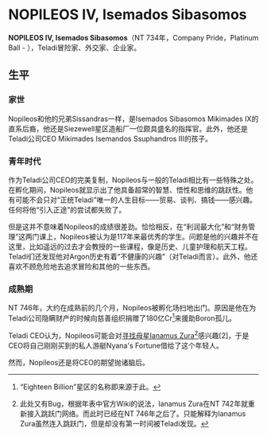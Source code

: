 # NOPILEOS Ⅳ, Isemados Sibasomos

**NOPILEOS Ⅳ, Isemados Sibasomos**（NT 734年，Company Pride，Platinum Ball - ），Teladi冒险家、外交家、企业家。

## 生平

### 家世

Nopileos和他的兄弟Sissandras一样，是Isemados Sibasomos Mikimades Ⅸ的直系后裔，他还是Siezewell星区造船厂一位颇具盛名的指挥官。此外，他还是Teladi公司CEO Mikimades Isemandos Ssuphandros Ⅲ的孩子。

### 青年时代

作为Teladi公司CEO的完美复制，Nopileos与一般的Teladi相比有一些特殊之处。在孵化期间，Nopileos就显示出了他具备超常的智慧、悟性和思维的跳跃性。他有可能不会只对“正统Teladi”唯一的人生目标——贸易、谈判、搞钱——感兴趣。任何将他“引入正途”的尝试都失败了。

但是这并不意味着Nopileos的成绩很差劲。恰恰相反，在“利润最大化”和“财务管理”这两门课上，Nopileos被认为是117年来最优秀的学生。问题是他的兴趣并不在这里，比如遥远的过去才会教授的一些课程，像是历史、儿童护理和航天工程。Teladi们还发现他对Argon历史有着“不健康的兴趣”（对Teladi而言）。此外，他还喜欢不顾危险地去追求冒险和其他的一些东西。

### 成熟期

NT 746年，大约在成熟前的几个月，Nopileos被孵化场扫地出门。原因是他在为Teladi公司隐瞒财产的时候向慈善组织捐赠了180亿Cr[^1]来援助Boron孤儿。

Teladi CEO认为，Nopileos可能会对[寻找母星Ianamus Zura](#user-content-fn-2)[^2]感兴趣\[2]，于是CEO将自己刚刚买到的私人游艇Nyana's Fortune借给了这个年轻人。

然而，Nopileos还是将CEO的期望抛诸脑后。

[^1]: “Eighteen Billion”星区的名称即来源于此。

[^2]: 此处又有Bug，根据年表中官方Wiki的说法，Ianamus Zura在NT 742年就重新接入跳跃门网络。而此时已经在NT 746年之后了。只能解释为Ianamus Zura虽然连入跳跃门，但是却没有第一时间被Teladi发现。
